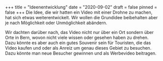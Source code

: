 +++
title = "Ideenentwicklung"
date = "2020-09-02"
draft = false
pinned = false
+++
Die Idee, die wir hatten ein Video mit einer Drohne zu machen, hat sich etwas weiterentwickelt. Wir wollen die Grundidee beibehalten aber je nach Möglichkeit oder Unmöglichkeit abändern. 

Wir dachten darüber nach, das Video nicht nur über ein Ort sondern über Orte in Bern, wovon nicht viele wissen oder gesehen haben zu drehen. Dazu könnte es aber auch ein gutes Souvenir sein für Touristen, die das Video kaufen und oder als Anreiz um genau dieses Gebiet zu besuchen. Dazu könnte man neue Besucher gewinnen und als Werbevideo beitragen.